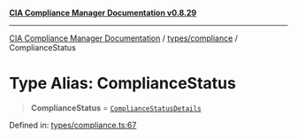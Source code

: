 [**CIA Compliance Manager Documentation v0.8.29**](../../../README.md)

***

[CIA Compliance Manager Documentation](../../../modules.md) / [types/compliance](../README.md) / ComplianceStatus

# Type Alias: ComplianceStatus

> **ComplianceStatus** = [`ComplianceStatusDetails`](../interfaces/ComplianceStatusDetails.md)

Defined in: [types/compliance.ts:67](https://github.com/Hack23/cia-compliance-manager/blob/5836b4c74e2010cd05eca63c0016fd711c628ec9/src/types/compliance.ts#L67)
